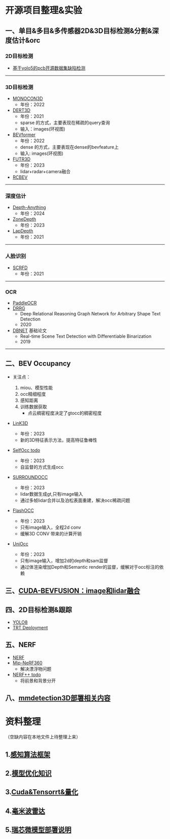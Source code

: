# 开源项目整理&实验
## 一、单目&多目&多传感器2D&3D目标检测&分割&深度估计&orc

###  2D目标检测
- [基于yolo5的pcb开源数据集缺陷检测](work/yolo5_pcb_defect_detection/yolo5_pcb_defect_detection.md)
---
### 3D目标检测
- [MONOCON3D](https://github.com/chenzihao008/monocon_rp)
  - 年份：2022
- [DERT3D](work/DERT3D/DERT3D.md)
  - 年份：2021
  - sparse 的方式，主要表现在稀疏的query查询
  - 输入：images(环视图)
- [BEVformer](work/BEVformer/BEVformer.md)
  - 年份：2022
  - dense 的方式，主要表现在dense的bevfeature上
  - 输入: images(环视图)
- [FUTR3D](work/FUTR3D/FUTR3D.md)
  - 年份：2023
  - lidar+radar+camera融合
- [RCBEV](work/RCBEV/RCBEV.md)
---
### 深度估计
- [Depth-Anything]()
  - 年份：2024
- [ZoneDepth]()
  - 年份：2023
- [LapDepth]()
  - 年份：2021
---
### 人脸识别
- [SCRFD]()
  - 年份：2021
---
### OCR
- [PaddleOCR](work/OCR/PaddleOCR/PaddleOCR.md)
- [DRRG](work/OCR/DRRG/DRRG.md)
  - Deep Relational Reasoning Graph Network for Arbitrary Shape Text Detection
  - 2020
- [DBNET](work/OCR/DBNET/DBNET.md) 基础论文
  - Real-time Scene Text Detection with Differentiable Binarization
  - 2019

---
## 二、BEV Occupancy
- 关注点：
    1. miou、模型性能
    2. occ精细程度
    3. 感知距离
    4. 训练数据获取
        - 点云稠密程度决定了gtocc的稠密程度
- [LinK3D]()
  - 年份：2023
  - 新的3D特征表示方法，提高特征鲁棒性
- [SelfOcc todo]()
  - 年份：2023
  - 自监督的方式生成occ
- [SURROUNDOCC](work/surroundocc/surroundocc.md)
  - 年份：2023
  - lidar数据生成gt,只有image输入
  - 通过多帧lidar合并以及泊松表面重建，解决occ稀疏问题

- [FlashOCC](work/FlashOCC/FlashOCC.md)
  - 年份：2023
  - 只有image输入，全程2d conv 
  - 缓解3D CONV 带来的计算开销
- [UniOcc](work/UniOcc/UniOcc.md)
  - 年份：2023
  - 只有image输入，增加2d的depth和sam监督
  - 通过体渲染增加Depth和Semantic render的监督，缓解对于occ标注的依赖
## 三、[CUDA-BEVFUSION：image和lidar融合](work/CUDA-BEVFusion/CUDA-BEVFUSION.md)
## 四、2D目标检测&跟踪
- [YOLO8]()
- [TRT Deployment](work/yolov8/yolov8_depolyment.md)
## 五、NERF
- [NERF](work/NERF/NERF/NERF.md)
- [Mip-NeRF360](work/NERF/Mip-NeRF360/Mip-NeRF360.md)
  - 解决漂浮物问题
- [NERF++ todo]()
  - 将前景和背景分开

## 八、[mmdetection3D部署相关内容](work/mmdetection3D_deployment/mmdetection3D_deploy.md)

# 资料整理
（空缺内容在本地文件上待整理上来）
## 1.[感知算法框架](Data/感知算法框架.md)
## 2.[模型优化知识](Data/模型优化知识.md)
## 3.[Cuda&Tensorrt&量化](Data/Cuda&Tensorrt.md)
## 4.[毫米波雷达](Data/毫米波雷达/RADAR.md)
## 5.[瑞芯微模型部署说明](Data/瑞芯微部署/瑞芯微部署.md)
